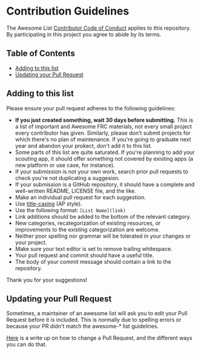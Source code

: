 # Contribution Guidelines

The Awesome List [Contributor Code of Conduct](https://github.com/sindresorhus/awesome/tree/master/code-of-conduct.md) applies to this repository. By participating in this project you agree to abide by its terms.

## Table of Contents

- [Adding to this list](#adding-to-this-list)
- [Updating your Pull Request](#updating-your-pull-request)

## Adding to this list

Please ensure your pull request adheres to the following guidelines:

- **If you just created something, wait 30 days before submitting.** This is a list of important and Awesome FRC materials, not every small project every contributor has given. Similarly, please don't submit projects for which there's no plan of maintenance. If you're going to graduate next year and abandon your prokect, don't add it to this list.
- Some parts of this list are quite saturated. If you're planning to add your scouting app, it should offer something not covered by existing apps (a new platform or use case, for instance).
- If your submission is not your own work, search prior pull requests to check you're not duplicating a suggesion.
- If your submission is a GitHub repository, it should have a complete and well-written README, LICENSE file, and the like.
- Make an individual pull request for each suggestion.
- Use [title-casing](http://titlecapitalization.com) (AP style).
- Use the following format: `[List Name](link)`
- Link additions should be added to the bottom of the relevant category.
- New categories, recategorization of existing resources, or improvements to the existing categorization are welcome.
- Neither poor spelling nor grammar will be tolerated in your changes or your project.
- Make sure your text editor is set to remove trailing whitespace.
- Your pull request and commit should have a useful title.
- The body of your commit message should contain a link to the repository.

Thank you for your suggestions!

## Updating your Pull Request

Sometimes, a maintainer of an awesome list will ask you to edit your Pull Request before it is included. This is normally due to spelling errors or because your PR didn't match the awesome-* list guidelines.

[Here](https://github.com/RichardLitt/docs/blob/master/amending-a-commit-guide.md) is a write up on how to change a Pull Request, and the different ways you can do that.
